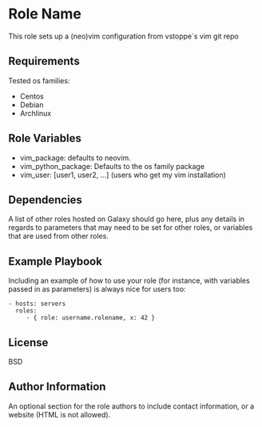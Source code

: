 Role Name
=========

This role sets up a (neo)vim configuration from vstoppe´s vim git repo

Requirements
------------

Tested os families:
* Centos
* Debian
* Archlinux


Role Variables
--------------

* vim_package: defaults to neovim. 
* vim_python_package: Defaults to the os family package
* vim_user: [user1, user2, ...] (users who get my vim installation)


Dependencies
------------

A list of other roles hosted on Galaxy should go here, plus any details in regards to parameters that may need to be set for other roles, or variables that are used from other roles.

Example Playbook
----------------

Including an example of how to use your role (for instance, with variables passed in as parameters) is always nice for users too:

    - hosts: servers
      roles:
         - { role: username.rolename, x: 42 }

License
-------

BSD

Author Information
------------------

An optional section for the role authors to include contact information, or a website (HTML is not allowed).
